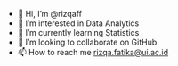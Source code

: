 - 👋 Hi, I’m @rizqaff
- 👀 I’m interested in Data Analytics
- 🌱 I’m currently learning Statistics
- 💞️ I’m looking to collaborate on GitHub
- 📫 How to reach me rizqa.fatika@ui.ac.id

<!---
rizqaff/rizqaff is a ✨ special ✨ repository because its `README.md` (this file) appears on your GitHub profile.
You can click the Preview link to take a look at your changes.
--->
